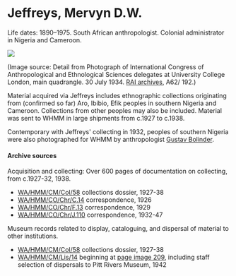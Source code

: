 # Jeffreys, Mervyn D.W.

Life dates: 1890–1975. South African anthropologist. Colonial administrator in Nigeria and Cameroon.

![](<../../../.gitbook/assets/Jeffreys\_best quality.jpg>)

(Image source: Detail from Photograph of International Congress of Anthropological and Ethnological Sciences delegates at University College London, main quadrangle. 30 July 1934. [RAI archives](https://historywiki.therai.org.uk/index.php?title=File:Jeffreys,\_Mervyn\_David\_Waldegrave.jpg), A62/ 192.​)



Material acquired via Jeffreys includes ethnographic collections originating from (confirmed so far) Aro, Ibibio, Efik peoples in southern Nigeria and Cameroon. Collections from other peoples may also be included. Material was sent to WHMM in large shipments from c.1927 to c.1938.

Contemporary with Jeffreys' collecting in 1932, peoples of southern Nigeria were also photographed for WHMM by anthropologist [Gustav Bolinder](../collectors.md#bolinder-gustav).

#### Archive sources

Acquisition and collecting: Over 600 pages of documentation on collecting, from c.1927-32, 1938.

* [WA/HMM/CM/Col/58](https://wellcomecollection.org/works/mb2re2g4) collections dossier, 1927-38
* [WA/HMM/CO/Chr/C.14](https://wellcomecollection.org/works/wnjaecbf) correspondence, 1926
* [WA/HMM/CO/Chr/F.13](https://wellcomecollection.org/works/ecwy4rqa) correspondence, 1929
* [WA/HMM/CO/Chr/J.110](https://wellcomecollection.org/works/h9xab2nx) correspondence, 1932-47

Museum records related to display, cataloguing, and dispersal of material to other institutions.

* [WA/HMM/CM/Col/58](https://wellcomecollection.org/works/mb2re2g4) collections dossier, 1927-38
* [WA/HMM/CM/Lis/14](https://wellcomecollection.org/works/hq8gsn94) beginning at [page image 209](https://wellcomecollection.org/works/hq8gsn94/items?canvas=209\&langCode=false), including staff selection of dispersals to Pitt Rivers Museum, 1942
